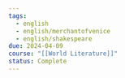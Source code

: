```yaml
---
tags:
  - english
  - english/merchantofvenice
  - english/shakespeare
due: 2024-04-09
course: "[[World Literature]]"
status: Complete
---
```

